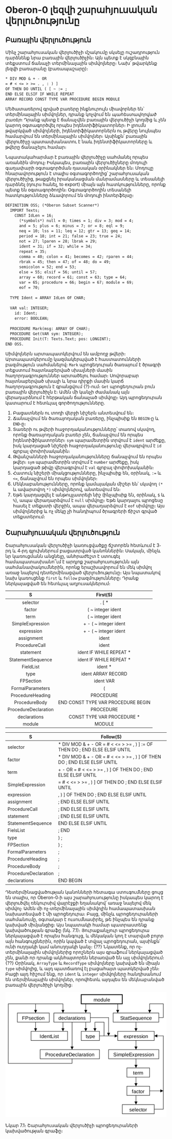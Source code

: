 
# Oberon-0 լեզվի շարահյուսական վերլուծությունը

## Բառային վերլուծություն

Մինչ շարահյուսական վերլուծիչի մշակումը սկսելը ուշադրություն դարձնենք նրա բառային վերլուծիչին։ Այն պետք է սկզբնային տեքստում ճանաչի տերմինալային սիմվոլները։ Նախ՝ թվարկենք լեզվի բառարանը (բառապաշարը)։

````
* DIV MOD & + - OR
= # < <= > >= . , : ) ]
OF THEN DO UNTIL ( [ ~ := ;
END ELSE ELSIF IF WHILE REPEAT
ARRAY RECORD CONST TYPE VAR PROCEDURE BEGIN MODULE
````

Մեծատառերով գրված բառերը ինքնուրույն միավորներ են՝ տերմինալային սիմվոլներ, դրանք կոչվում են _պահեստավորված բառեր_։ Դրանք պետք է ճանաչվեն բառային վերլուծիչի կողմից և չեն կարող օգտագործվել որպես իդենտիֆիկատորներ։ Ի լրումն թվարկված սիմվոլների, իդենտիֆիկատորներն ու թվերը նույնպես համարվում են տերմինալային սիմվոլներ։ Այսինքն՝ բառային վերլուծիչը պատասխանատու է նաև իդենտիֆիկատորները և թվերը ճանաչելու համար։

Նպատակահարմար է բառային վերլուծիչը սահմանել որպես առանձին մոդուլ։ Իսկապես, բառային վերլուծիչները մոդուլի գաղափարի օգտագործման դասական օրինակներ են։ Մոդուլը հնարավորություն է տալիս օգտագործողից՝ շարահյուսական վերլուծիչից, թաքցնել իրականացման մանրամասները և տեսանելի դարձնել (դուրս հանել, to export) միայն այն հատկությունները, որոնք պետք են օգտագործողին։ Օգտագործողին տեսանելի հատկությունները ձևավորում են մոդուլի ինտերֆեյսը։

````oberon
DEFINITION OSS; (*Oberon Subset Scanner*)
  IMPORT Texts;
    CONST IdLen = 16;
      (*symbols*) null = 0; times = 1; div = 3; mod = 4;
      and = 5; plus = 6; minus = 7; or = 8; eql = 9;
      neq = 10; lss = 11; leq = 12; gtr = 13; geq = 14;
      period = 18; int = 21; false = 23; true = 24;
      not = 27; lparen = 28; lbrak = 29;
      ident = 31; if = 32; while = 34;
      repeat = 35;
      comma = 40; colon = 41; becomes = 42; rparen = 44;
      rbrak = 45; then = 47; of = 48; do = 49;
      semicolon = 52; end = 53;
      else = 55; elsif = 56; until = 57;
      array = 60; record = 61; const = 63; type = 64;
      var = 65; procedure = 66; begin = 67; module = 69;
      eof = 70;

  TYPE Ident = ARRAY IdLen OF CHAR;

  VAR val: INTEGER;
    id: Ident;
    error: BOOLEAN;

  PROCEDURE Mark(msg: ARRAY OF CHAR);
  PROCEDURE Get(VAR sym: INTEGER);
  PROCEDURE Init(T: Texts.Text; pos: LONGINT);
END OSS.
````

Սիմվոլներն արտապատկերվում են ամբողջ թվերի։ Արտապատկերումը կազմակերպված է հաստատունների բազմություն սահմանելով։ `Mark` պրոցեդուրան ծառայում է ծրագրի տեքստում հայտնաբերված սխալների մասին հաղորդագրություններ արտածելու համար։ Սովորաբար հայտնաբերված սխալի և նրա դիրքի մասին կարճ հաղորդագրություն է գրանցվում {?}֊ում։ `Get` պրոցեդուրան բուն բառային վերլուծիչն է։ Ամեն մի կանչի ժամանակ այն վերադարձնում է հերթական ճանաչած սիմվոլը։ Այդ պրոցեդուրան կատարում է հետևյալ գործողությունները․

1. Բացատներն ու տողի վերջի նիշերն անտեսվում են։
2. Ճանաչվում են ծառայողական բառերը, ինչպիսիք են `BEGIN`֊ը և `END`֊ը։
3. Տառերի ու թվերի հաջորդականությունները՝ տառով սկսվող, որոնք ծառայողական բառեր չեն, ճանաչվում են որպես իդենտիֆիկատորներ։ `sym` պարամետրին տրվում է `ident` արժեքը, իսկ կարդացած նիշերի հաջորդականությունը վերագրվում է `id` գլոբալ փոփոխականին։
4. Թվանշանների հաջորդականությունները ճանաչվում են որպես թվեր։ `sym` պարամետրին տրվում է `number` արժեքը, իսկ կարդացած թիվը վերագրվում է `val` գլոբալ փոփոխականին։
5. Հատուկ նիշերի միակցությունները, ինչպիսիք են, օրինակ, `:=` և `<=`, ճանաչվում են որպես սիմվոլներ։
6. Մեկնաբանությունները, որոնք կամայական միշեր են՝ սկսվող `(*` և ավարտվող `*)` սիմվոլներով, անտեսվում են։
7. Եթե կարդացվել է անթույլատրելի նիշ (ինչպիսիք են, օրինակ, `$` և `%`), ապա վերադարձվում է `null` սիմվոլը։ Եթե կարդալու պրոցեսը հասել է տեքստի վերջին, ապա վերադարձվում է `eof` սիմվոլը։ Այս սիմվոլներից և ոչ մեկը չի հանդիպում ծրագրերի ճիշտ գրված տեքստերում։


## Շարահյուսական վերլուծություն

Շարահյուսական վերլուծիչի կառուցվածքը ճշտորեն հետևում է 3֊րդ և 4֊րդ գլուխներում բացատրված կանոններին։ Սակայն, մինչև նր կառուցմանն անցնելը, անհրաժեշտ է ստուգել համապատասխանո՞ւմ է արդյոք շարահյուսությունն այն սահմանափակումներին, որոնք երաշխավորում են մեկ սիմվոլ առաջ նայելով դետերմինացված վերլուծությունը։ Այս նպատակով նախ կառուցենք `first` և `follow` բազմությունները։ Դրանք ներկայացված են հետևյալ աղյուսակներում։

 __S__                   | __First(S)__
:-------------------:|:-----------:
selector             | . [ *
factor               | ( ~ integer ident
term                 | ( ~ integer ident
SimpleExpression     | + - ( ~ integer ident
expression           | + - ( ~ integer ident
assignment           | ident
ProcedureCall        | ident
statement            | ident IF WHILE REPEAT *
StatementSequence    | ident IF WHILE REPEAT *
FieldList            | ident *
type                 | ident ARRAY RECORD
FPSection            | ident VAR
FormalParameters     | (
ProcedureHeading     | PROCEDURE
ProcedureBody        | END CONST TYPE VAR PROCEDURE BEGIN
ProcedureDeclaration | PROCEDURE
declarations         | CONST TYPE VAR PROCEDURE *
module               | MODULE


__S__  | __Follow(S)__
-------------|------------------
selector | * DIV MOD & + - OR = # < <= > >= , ) ] := OF THEN DO ; END ELSE ELSIF UNTIL
factor   | * DIV MOD & + - OR = # < <= > >= , ) ] OF THEN DO ; END ELSE ELSIF UNTIL
term     | + - OR = # < <= > >= , ) ] OF THEN DO ; END ELSE ELSIF UNTIL
SimpleExpression | = # < <= > >= , ) ] OF THEN DO ; END ELSE ELSIF UNTIL
expression | , ) ] OF THEN DO ; END ELSE ELSIF UNTIL
assignment | ; END ELSE ELSIF UNTIL
ProcedureCall | ; END ELSE ELSIF UNTIL
statement | ; END ELSE ELSIF UNTIL
StatememtSequence | END ELSE ELSIF UNTIL
FielsList | ; END
type | ) ;
FPSection | ) ;
FormalParameters | ;
ProcedureHeading | ;
ProcedureBody | ;
ProcedureDeclaration | ;
declarations | END BEGIN

Դետերմինացվածության կանոնների հետագա ստուգումները ցույց են տալիս, որ Oberon-0֊ի այս շարահյուսությունը իսկապես կարող է վերլուծվել ռեկուրսիվ վայրէջքի եղանակով՝ առաջ նայելով մեկ սիմվոլ։ Ամեն մի ոչ֊տերմինալային սիմվոլին համապատասխան նախատեսված է մի պրոցեդուրա։ Բայց, մինչև պրոցեդուրաների սահմանումը, օգտակար է ուսումնասիրել, թե ինչպես են դրանք կախված միմյանցից։ Այս նպատակի համար պատրաստենք կախվածության գրաֆը (նկ․ 7.1)։ Յուրաքանչյուր պրոցեդուրա ներկայացված է որպես հանգույց, և մեկական կող է տարված բոլոր այն հանգույցներին, որին կպված է տվյալ պրոցեդուրան, այսինքն՝ ունի ուղղակի կամ անուղղակի կանչ։ {??} Նկատենք, որ ոչ֊տերմինալային սիմվոլներից որոշներն այս գրաֆում ներկայացված չեն, քանի որ դրանք ակնհայտորեն ներառված են այլ սիմվոլներում։ {??} Օրինակ, `ArrayType` և `RecordType` սիմվոլները կախված են միայն `type` սիմվոլից, և այդ պատճառով էլ բացահայտ պատկերված չեն։ Բացի այդ հիշում ենք, որ `ident` և `integer` սիմվոլները հանդիսանում են տերմինալային սիմվոլներ, որովհետև այդպես են մեկնաբանված բառային վերլուծիչի կողմից։

![Նկար 7.1։ Շարահյուսական վերլուծիչի պրոցեդուրաների կախվածության գրաֆը։](figure-7-1.png)

Նկար 7.1։ Շարահյուսական վերլուծիչի պրոցեդուրաների կախվածության գրաֆը։

